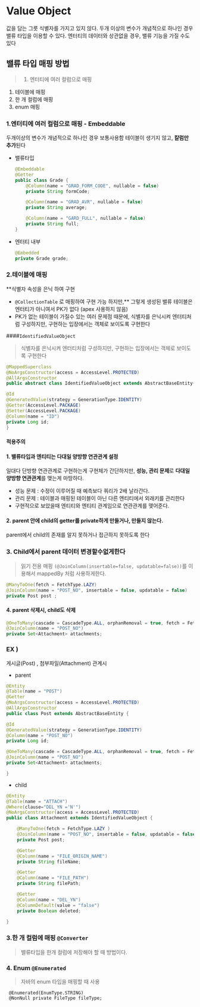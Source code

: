 # Value Object

값을 담는 그릇 식별자를 가지고 있지 않다. 두개 이상의 변수가 개념적으로 하나인 경우 밸류 타입을 이용할 수 있다. 엔터티의 데이터와 상관없을 경우, 밸류 기능을 가질 수도 있다

## 밸류 타입 매핑 방법

> 1. 엔터티에 여러 컬럼으로 매핑

1. 테이블에 매핑
2. 한 개 컬럼에 매핑
3. enum 매핑

### 1.엔터티에 여러 컬럼으로 매핑 - Embeddable

두개이상의 변수가 개념적으로 하나인 경우 보통사용함 테이블이 생기지 않고, **칼럼만 추가**된다

- 밸류타입

  ```java
  @Embeddable
  @Getter
  public class Grade {
      @Column(name = "GRAD_FORM_CODE", nullable = false)
      private String formCode;
  
      @Column(name = "GRAD_AVR", nullable = false)
      private String average;
  
      @Column(name = "GARD_FULL", nullable = false)
      private String full;
  }
  ```

- 엔터티 내부

  ```java
  @Embedded
  private Grade grade;
  ```

### 2.테이블에 매핑

**식별자 속성을 은닉 하여 구현

- `@CollectionTable` 로 매핑하여 구현 가능 하지만,** 그렇게 생성된 밸류 테이블은 엔터티가 아니여서 PK가 없다 (apex 사용하지 않음)
- PK가 없는 테이블이 가질수 있는 여러 문제점 때문에, 식별자를 은닉시켜 엔터티처럼 구성하지만, 구현하는 입장에서는 객체로 보이도록 구현한다

####`IdentifiedValueObject`

> 식별자를 은닉시켜 엔터티처럼 구성하지만, 구현하는 입장에서는 객체로 보이도록 구현한다

```java
@MappedSuperclass
@NoArgsConstructor(access = AccessLevel.PROTECTED)
@AllArgsConstructor
public abstract class IdentifiedValueObject extends AbstractBaseEntity{

@Id
@GeneratedValue(strategy = GenerationType.IDENTITY)
@Getter(AccessLevel.PACKAGE)
@Setter(AccessLevel.PACKAGE)
@Column(name = "ID")
private Long id;
}
```

#### 적용주의 

#### 1. 밸류타입과 엔티티는 다대일 양방향 연관관계 설정

일대다 단방향 연관관계로 구현하는게 구현체가 간단하지만, **성능, 관리 문제**로 **다대일 양방향 연관관계**를 맺는게 마땅하다.

- 성능 문제 : 수정이 이루어질 때 예측보다 쿼리가 2배 날라간다.
- 관리 문제 : 테이블과 매핑된 테이블이 아닌 다른 엔티티에서 외래키를 관리한다
- 구현적으로 보았을때 엔티티와 엔티티 관계임으로 연관관계를 맺어준다.

#### 2. parent 안에 child의 getter를 private하게 만들거나, 만들지 않는다.

parent에서 child의 존재를 알지 못하거나 접근하지 못하도록 한다

### 3.  Child에서 parent  데이터 변경할수없게한다

> 읽기 전용 매핑 `(@JoinColumn(insertable=false, updatable=false))`를 이용해서 mappedBy 처럼  사용하게한다.

```java
@ManyToOne(fetch = FetchType.LAZY)
@JoinColumn(name = "POST_NO", insertable = false, updatable = false)
private Post post ;
```

#### 4. parent 삭제시, child도 삭제

```java
@OneToMany(cascade = CascadeType.ALL, orphanRemoval = true, fetch = FetchType.LAZY)
@JoinColumn(name = "POST_NO")
private Set<Attachment> attachments;
```

### EX )

게시글(Post)  , 첨부파일(Attachment) 관계시

- parent

```java
@Entity
@Table(name = "POST")
@Getter
@NoArgsConstructor(access = AccessLevel.PROTECTED)
@AllArgsConstructor
public class Post extends AbstractBaseEntity {

@Id
@GeneratedValue(strategy = GenerationType.IDENTITY)
@Column(name = "POST_NO")
private Long id;

@OneToMany(cascade = CascadeType.ALL, orphanRemoval = true, fetch = FetchType.LAZY)
@JoinColumn(name = "POST_NO")
private Set<Attachment> attachments;

}
```

- child

```java
@Entity
@Table(name = "ATTACH")
@Where(clause="DEL_YN ='N'")
@NoArgsConstructor(access = AccessLevel.PROTECTED)
public class Attachment extends IdentifiedValueObject {

    @ManyToOne(fetch = FetchType.LAZY )
    @JoinColumn(name = "POST_NO", insertable = false, updatable = false)
    private Post post;

    @Getter
    @Column(name = "FILE_ORIGIN_NAME")
    private String fileName;

    @Getter
    @Column(name = "FILE_PATH")
    private String filePath;

    @Getter
    @Column(name = "DEL_YN")
    @ColumnDefault(value = "false")
    private Boolean deleted;

}
```





### 3.한 개 컬럼에 매핑  `@Converter`

> 밸류타입을 한개 컬럼에 저장해야 할 때 방법이다.



### 4. **Enum `@Enumerated`**

> 자바의 enum 타입을 매핑할 때 사용



```
 @Enumerated(EnumType.STRING)
 @NonNull private FileType fileType;
```
